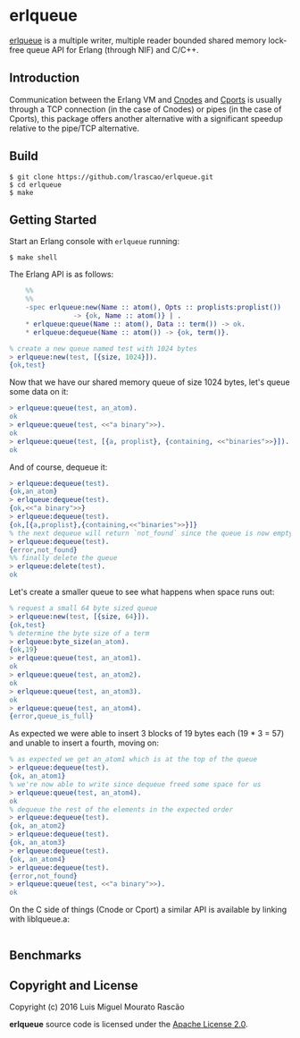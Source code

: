 # erlqueue

[erlqueue](https://github.com/lrascao/erlqueue) is a multiple writer, multiple reader bounded shared memory lock-free queue API for Erlang (through NIF) and C/C++.

## Introduction

Communication between the Erlang VM and [Cnodes](http://erlang.org/doc/tutorial/cnode.html) and [Cports](http://erlang.org/doc/tutorial/c_port.html) is usually through a TCP connection (in the case of Cnodes) or pipes (in the case of Cports), this package offers another alternative with a significant speedup relative to the pipe/TCP alternative.

## Build

    $ git clone https://github.com/lrascao/erlqueue.git
    $ cd erlqueue
    $ make

## Getting Started

Start an Erlang console with `erlqueue` running:

    $ make shell

The Erlang API is as follows:

```erlang
    %%
    %%
    -spec erlqueue:new(Name :: atom(), Opts :: proplists:proplist())
                -> {ok, Name :: atom()} | .
    * erlqueue:queue(Name :: atom(), Data :: term()) -> ok.
    * erlqueue:dequeue(Name :: atom()) -> {ok, term()}.
```

```erlang
% create a new queue named test with 1024 bytes
> erlqueue:new(test, [{size, 1024}]).
{ok,test}
```

Now that we have our shared memory queue of size 1024 bytes, let's queue some data on it:

```erlang
> erlqueue:queue(test, an_atom).
ok
> erlqueue:queue(test, <<"a binary">>).
ok
> erlqueue:queue(test, [{a, proplist}, {containing, <<"binaries">>}]).
ok
```

And of course, dequeue it:

```erlang
> erlqueue:dequeue(test).
{ok,an_atom}
> erlqueue:dequeue(test).
{ok,<<"a binary">>}
> erlqueue:dequeue(test).
{ok,[{a,proplist},{containing,<<"binaries">>}]}
% the next dequeue will return `not_found` since the queue is now empty
> erlqueue:dequeue(test).
{error,not_found}
%% finally delete the queue
> erlqueue:delete(test).
ok
```

Let's create a smaller queue to see what happens when space runs out:

```erlang
% request a small 64 byte sized queue
> erlqueue:new(test, [{size, 64}]).
{ok,test}
% determine the byte size of a term
> erlqueue:byte_size(an_atom).
{ok,19}
> erlqueue:queue(test, an_atom1).
ok
> erlqueue:queue(test, an_atom2).
ok
> erlqueue:queue(test, an_atom3).
ok
> erlqueue:queue(test, an_atom4).
{error,queue_is_full}
```

As expected we were able to insert 3 blocks of 19 bytes each (19 * 3 = 57) and unable to
insert a fourth, moving on:

```erlang
% as expected we get an_atom1 which is at the top of the queue
> erlqueue:dequeue(test).
{ok, an_atom1}
% we're now able to write since dequeue freed some space for us
> erlqueue:queue(test, an_atom4).
ok
% dequeue the rest of the elements in the expected order
> erlqueue:dequeue(test).
{ok, an_atom2}
> erlqueue:dequeue(test).
{ok, an_atom3}
> erlqueue:dequeue(test).
{ok, an_atom4}
> erlqueue:dequeue(test).
{error,not_found}
> erlqueue:queue(test, <<"a binary">>).
ok
```

On the C side of things (Cnode or Cport) a similar API is available by linking with liblqueue.a:

```c

```


## Benchmarks

## Copyright and License

Copyright (c) 2016 Luis Miguel Mourato Rascão

**erlqueue** source code is licensed under the [Apache License 2.0](LICENSE.md).
